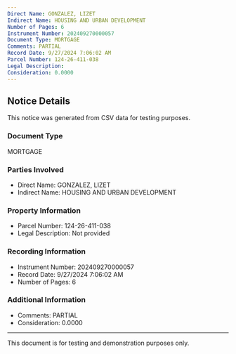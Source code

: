 ```yaml
---
Direct Name: GONZALEZ, LIZET
Indirect Name: HOUSING AND URBAN DEVELOPMENT
Number of Pages: 6
Instrument Number: 202409270000057
Document Type: MORTGAGE
Comments: PARTIAL
Record Date: 9/27/2024 7:06:02 AM
Parcel Number: 124-26-411-038
Legal Description: 
Consideration: 0.0000
---
```


## Notice Details

This notice was generated from CSV data for testing purposes.

### Document Type
MORTGAGE

### Parties Involved
- Direct Name: GONZALEZ, LIZET
- Indirect Name: HOUSING AND URBAN DEVELOPMENT

### Property Information
- Parcel Number: 124-26-411-038
- Legal Description: Not provided

### Recording Information
- Instrument Number: 202409270000057
- Record Date: 9/27/2024 7:06:02 AM
- Number of Pages: 6

### Additional Information
- Comments: PARTIAL
- Consideration: 0.0000

---

This document is for testing and demonstration purposes only.

